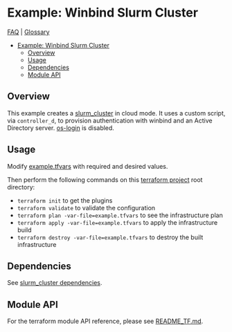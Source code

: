 # Example: Winbind Slurm Cluster

[FAQ](../../../../../../docs/faq.md) |
[Glossary](../../../../../../docs/glossary.md)

<!-- mdformat-toc start --slug=github --no-anchors --maxlevel=6 --minlevel=1 -->

- [Example: Winbind Slurm Cluster](#example-winbind-slurm-cluster)
  - [Overview](#overview)
  - [Usage](#usage)
  - [Dependencies](#dependencies)
  - [Module API](#module-api)

<!-- mdformat-toc end -->

## Overview

This example creates a [slurm_cluster](../../../../../slurm_cluster/README.md)
in cloud mode. It uses a custom script, via `controller_d`, to provision
authentication with winbind and an Active Directory server.
[os-login](../../../../../../docs/glossary.md#os-login) is disabled.

## Usage

Modify [example.tfvars](./example.tfvars) with required and desired values.

Then perform the following commands on this
[terraform project](../../../../../../docs/glossary.md#terraform-project) root
directory:

- `terraform init` to get the plugins
- `terraform validate` to validate the configuration
- `terraform plan -var-file=example.tfvars` to see the infrastructure plan
- `terraform apply -var-file=example.tfvars` to apply the infrastructure build
- `terraform destroy -var-file=example.tfvars` to destroy the built
  infrastructure

## Dependencies

See
[slurm_cluster dependencies](../../../../../slurm_cluster/README.md#dependencies).

## Module API

For the terraform module API reference, please see
[README_TF.md](./README_TF.md).
